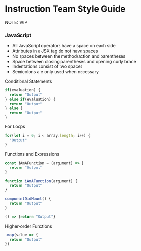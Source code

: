 # Instruction Team Style Guide

NOTE: WIP

### JavaScript

- All JavaScript operators have a space on each side
- Attributes in a JSX tag do not have spaces
- No spaces between the method/action and parentheses
- Space between closing parentheses and opening curly brace
- Indentations consist of two spaces
- Semicolons are only used when necessary

Conditional Statements
```javascript
if(evaluation) {
  return "Output"
} else if(evaluation) {
  return "Output"
} else {
  return "Output"
}
```

For Loops
```javascript
for(let i = 0; i < array.length; i++) {
  "Output"
}
```

Functions and Expressions
```javascript
const iAmAFunction = (argument) => {
  return "Output"
}

function iAmAFunction(argument) {
  return "Output"
}

componentDidMount() {
  return "Output"
}

() => {return "Output"}
```

Higher-order Functions
```javascript
.map(value => {
  return "Output"
})
```
